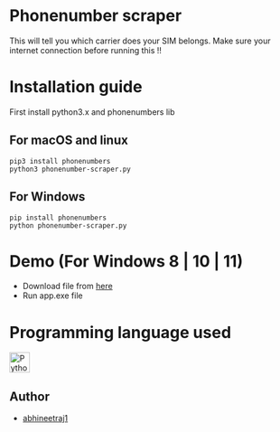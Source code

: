 # Phonenumber scraper
This will tell you which carrier does your SIM belongs. Make sure your internet connection before running this !!

# Installation guide
First install python3.x and phonenumbers lib

## For macOS and linux
```
pip3 install phonenumbers
python3 phonenumber-scraper.py
```

## For Windows
```
pip install phonenumbers
python phonenumber-scraper.py
```
# Demo (For Windows 8 | 10 | 11)
* Download file from [here](http://github.com/abhineetraj1/phonenumber-scraper/raw/main/app.exe)
* Run app.exe file

# Programming language used
<a href="https://www.python.org/" target="_blank" rel="noreferrer"><img src="https://raw.githubusercontent.com/danielcranney/readme-generator/main/public/icons/skills/python-colored.svg" width="36" height="36" alt="Python" /></a>
## Author
*	[abhineetraj1](http://github.com/abhineetraj1)
